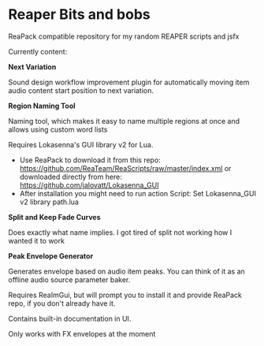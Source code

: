 # Reaper Bits and bobs

ReaPack compatible repository for my random REAPER scripts and jsfx

Currently content:

**Next Variation**

Sound design workflow improvement plugin for automatically moving item audio content start position to next variation.

**Region Naming Tool**

Naming tool, which makes it easy to name multiple regions at once and allows using custom word lists

Requires Lokasenna's GUI library v2 for Lua.  
- Use ReaPack to download it from this repo: https://github.com/ReaTeam/ReaScripts/raw/master/index.xml or downloaded directly from here: https://github.com/jalovatt/Lokasenna_GUI  
- After installation you might need to run action Script: Set Lokasenna_GUI v2 library path.lua
  
**Split and Keep Fade Curves**

Does exactly what name implies. I got tired of split not working how I wanted it to work

**Peak Envelope Generator**

Generates envelope based on audio item peaks.
You can think of it as an offline audio source parameter baker.

Requires ReaImGui, but will prompt you to install it and provide ReaPack repo,
if you don't already have it.

Contains built-in documentation in UI.

Only works with FX envelopes at the moment
